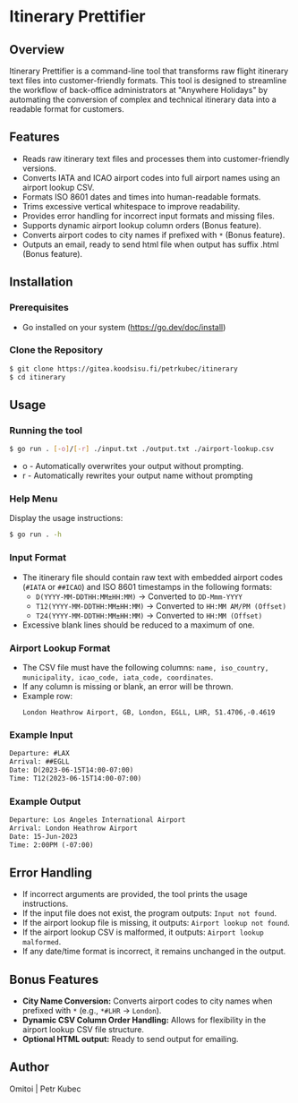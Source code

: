 # Itinerary Prettifier

## Overview

Itinerary Prettifier is a command-line tool that transforms raw flight itinerary text files into customer-friendly formats. This tool is designed to streamline the workflow of back-office administrators at "Anywhere Holidays" by automating the conversion of complex and technical itinerary data into a readable format for customers.

## Features

- Reads raw itinerary text files and processes them into customer-friendly versions.
- Converts IATA and ICAO airport codes into full airport names using an airport lookup CSV.
- Formats ISO 8601 dates and times into human-readable formats.
- Trims excessive vertical whitespace to improve readability.
- Provides error handling for incorrect input formats and missing files.
- Supports dynamic airport lookup column orders (Bonus feature).
- Converts airport codes to city names if prefixed with `*` (Bonus feature).
- Outputs an email, ready to send html file when output has suffix .html (Bonus feature).

## Installation

### Prerequisites
- Go installed on your system (https://go.dev/doc/install)

### Clone the Repository
```sh
$ git clone https://gitea.koodsisu.fi/petrkubec/itinerary
$ cd itinerary
```

## Usage

### Running the tool
```sh
$ go run . [-o]/[-r] ./input.txt ./output.txt ./airport-lookup.csv
```
  - o - Automatically overwrites your output without prompting.
  - r - Automatically rewrites your output name without prompting

### Help Menu
Display the usage instructions:
```sh
$ go run . -h
```

### Input Format
- The itinerary file should contain raw text with embedded airport codes (`#IATA` or `##ICAO`) and ISO 8601 timestamps in the following formats:
  - `D(YYYY-MM-DDTHH:MM±HH:MM)` → Converted to `DD-Mmm-YYYY`
  - `T12(YYYY-MM-DDTHH:MM±HH:MM)` → Converted to `HH:MM AM/PM (Offset)`
  - `T24(YYYY-MM-DDTHH:MM±HH:MM)` → Converted to `HH:MM (Offset)`
- Excessive blank lines should be reduced to a maximum of one.

### Airport Lookup Format
- The CSV file must have the following columns: `name, iso_country, municipality, icao_code, iata_code, coordinates`.
- If any column is missing or blank, an error will be thrown.
- Example row:
  ```csv
  London Heathrow Airport, GB, London, EGLL, LHR, 51.4706,-0.4619
  ```

### Example Input
```txt
Departure: #LAX
Arrival: ##EGLL
Date: D(2023-06-15T14:00-07:00)
Time: T12(2023-06-15T14:00-07:00)
```

### Example Output
```txt
Departure: Los Angeles International Airport
Arrival: London Heathrow Airport
Date: 15-Jun-2023
Time: 2:00PM (-07:00)
```

## Error Handling
- If incorrect arguments are provided, the tool prints the usage instructions.
- If the input file does not exist, the program outputs: `Input not found`.
- If the airport lookup file is missing, it outputs: `Airport lookup not found`.
- If the airport lookup CSV is malformed, it outputs: `Airport lookup malformed`.
- If any date/time format is incorrect, it remains unchanged in the output.

## Bonus Features
- **City Name Conversion:** Converts airport codes to city names when prefixed with `*` (e.g., `*#LHR` → `London`).
- **Dynamic CSV Column Order Handling:** Allows for flexibility in the airport lookup CSV file structure.
- **Optional HTML output:** Ready to send output for emailing.

## Author
Omitoi | Petr Kubec
